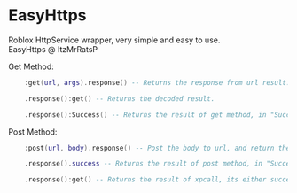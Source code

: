 # EasyHttps
Roblox HttpService wrapper, very simple and easy to use.                                                
EasyHttps @ ItzMrRatsP

                                     
Get Method:
```lua
    :get(url, args).response() -- Returns the response from url result.
```

```lua
    .response():get() -- Returns the decoded result.
```

```lua
    .response():Success() -- Returns the result of get method, in "Success" or "Failure".
```

Post Method:
```lua
    :post(url, body).response() -- Post the body to url, and return the response from result.
```

```lua
    .response().success -- Returns the result of post method, in "Success" or "Failure".
```

```lua
    .response():get() -- Returns the result of xpcall, its either success or failed.
```
